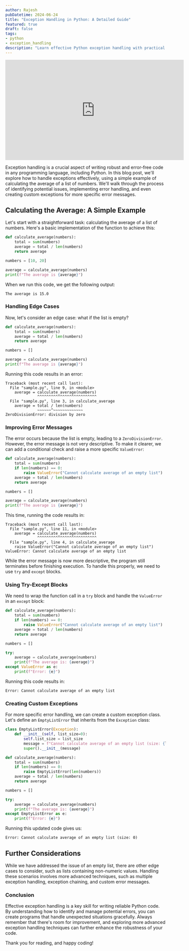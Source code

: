 ```yaml
---
author: Rajesh
pubDatetime: 2024-06-24
title: "Exception Handling in Python: A Detailed Guide"
featured: true
draft: false
tags:
- python
- exception_handling
description: "Learn effective Python exception handling with practical examples, including custom error classes and try-except blocks for robust error management."
---
```


<iframe width="560" height="315" src="https://www.youtube.com/embed/zYW3f9kMwbA?si=2Mgh3I9eqL10qOmf" title="YouTube video player" frameborder="0"  allowfullscreen></iframe>

Exception handling is a crucial aspect of writing robust and error-free code in any programming language, including Python. In this blog post, we'll explore how to handle exceptions effectively, using a simple example of calculating the average of a list of numbers. We'll walk through the process of identifying potential issues, implementing error handling, and even creating custom exceptions for more specific error messages.

## Calculating the Average: A Simple Example

Let's start with a straightforward task: calculating the average of a list of numbers. Here's a basic implementation of the function to achieve this:

```python
def calculate_average(numbers):
    total = sum(numbers)
    average = total / len(numbers)
    return average

numbers = [10, 20]

average = calculate_average(numbers)
print(f"The average is {average}")
```

When we run this code, we get the following output:

```plaintext
The average is 15.0
```

### Handling Edge Cases

Now, let's consider an edge case: what if the list is empty?

```python
def calculate_average(numbers):
    total = sum(numbers)
    average = total / len(numbers)
    return average

numbers = []

average = calculate_average(numbers)
print(f"The average is {average}")
```

Running this code results in an error:

```plaintext
Traceback (most recent call last):
  File "sample.py", line 9, in <module>
    average = calculate_average(numbers)
              ^^^^^^^^^^^^^^^^^^^^^^^^^^
  File "sample.py", line 3, in calculate_average
    average = total / len(numbers)
              ~~~~~~^~~~~~~~~~~~~~
ZeroDivisionError: division by zero
```

### Improving Error Messages

The error occurs because the list is empty, leading to a `ZeroDivisionError`. However, the error message is not very descriptive. To make it clearer, we can add a conditional check and raise a more specific `ValueError`:

```python
def calculate_average(numbers):
    total = sum(numbers)
    if len(numbers) == 0:
        raise ValueError("Cannot calculate average of an empty list")
    average = total / len(numbers)
    return average

numbers = []

average = calculate_average(numbers)
print(f"The average is {average}")
```

This time, running the code results in:

```plaintext
Traceback (most recent call last):
  File "sample.py", line 11, in <module>
    average = calculate_average(numbers)
              ^^^^^^^^^^^^^^^^^^^^^^^^^^
  File "sample.py", line 4, in calculate_average
    raise ValueError("Cannot calculate average of an empty list")
ValueError: Cannot calculate average of an empty list
```

While the error message is now more descriptive, the program still terminates before finishing execution. To handle this properly, we need to use `try` and `except` blocks.

### Using Try-Except Blocks

We need to wrap the function call in a `try` block and handle the `ValueError` in an `except` block:

```python
def calculate_average(numbers):
    total = sum(numbers)
    if len(numbers) == 0:
        raise ValueError("Cannot calculate average of an empty list")
    average = total / len(numbers)
    return average

numbers = []

try:
    average = calculate_average(numbers)
    print(f"The average is: {average}")
except ValueError as e:
    print(f"Error: {e}")
```

Running this code results in:

```plaintext
Error: Cannot calculate average of an empty list
```

### Creating Custom Exceptions

For more specific error handling, we can create a custom exception class. Let's define an `EmptyListError` that inherits from the `Exception` class:

```python
class EmptyListError(Exception):
    def __init__(self, list_size=0):
        self.list_size = list_size
        message = f"Cannot calculate average of an empty list (size: {list_size})"
        super().__init__(message)

def calculate_average(numbers):
    total = sum(numbers)
    if len(numbers) == 0:
        raise EmptyListError(len(numbers))
    average = total / len(numbers)
    return average

numbers = []

try:
    average = calculate_average(numbers)
    print(f"The average is: {average}")
except EmptyListError as e:
    print(f"Error: {e}")
```

Running this updated code gives us:

```plaintext
Error: Cannot calculate average of an empty list (size: 0)
```

## Further Considerations

While we have addressed the issue of an empty list, there are other edge cases to consider, such as lists containing non-numeric values. Handling these scenarios involves more advanced techniques, such as multiple exception handling, exception chaining, and custom error messages.

### Conclusion

Effective exception handling is a key skill for writing reliable Python code. By understanding how to identify and manage potential errors, you can create programs that handle unexpected situations gracefully. Always remember that there's room for improvement, and exploring more advanced exception handling techniques can further enhance the robustness of your code.

Thank you for reading, and happy coding!

